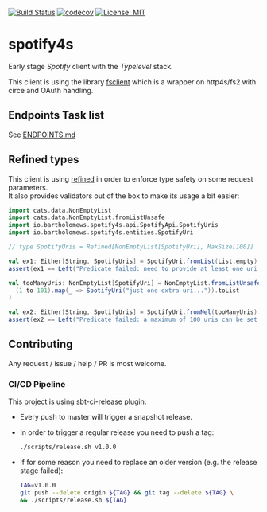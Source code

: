 [![Build Status](https://travis-ci.org/bartholomews/spotify4s.svg?branch=master)](https://travis-ci.org/bartholomews/spotify4s)
[![codecov](https://codecov.io/gh/bartholomews/spotify4s/branch/master/graph/badge.svg)](https://codecov.io/gh/bartholomews/spotify4s)
[![License: MIT](https://img.shields.io/badge/License-MIT-blue.svg)](https://github.com/bartholomews/spotify4s/blob/master/LICENSE)

# spotify4s
Early stage *Spotify* client with the *Typelevel* stack.  

This client is using the library [fsclient](https://github.com/bartholomews/fsclient)
which is a wrapper on http4s/fs2 with circe and OAuth handling.

## Endpoints Task list

See [ENDPOINTS.md](https://github.com/bartholomews/spotify4s/blob/master/ENDPOINTS.md)

## Refined types

This client is using [refined](https://github.com/fthomas/refined) in order to enforce type safety on some request parameters.   
It also provides validators out of the box to make its usage a bit easier:
```scala
import cats.data.NonEmptyList
import cats.data.NonEmptyList.fromListUnsafe
import io.bartholomews.spotify4s.api.SpotifyApi.SpotifyUris
import io.bartholomews.spotify4s.entities.SpotifyUri

// type SpotifyUris = Refined[NonEmptyList[SpotifyUri], MaxSize[100]]

val ex1: Either[String, SpotifyUris] = SpotifyUri.fromList(List.empty)
assert(ex1 == Left("Predicate failed: need to provide at least one uri."))

val tooManyUris: NonEmptyList[SpotifyUri] = NonEmptyList.fromListUnsafe(
  (1 to 101).map(_ => SpotifyUri("just one extra uri...")).toList
) 

val ex2: Either[String, SpotifyUris] = SpotifyUri.fromNel(tooManyUris)
assert(ex2 == Left("Predicate failed: a maximum of 100 uris can be set in one request."))
```

## Contributing

Any request / issue / help / PR is most welcome.

### CI/CD Pipeline

This project is using [sbt-ci-release](https://github.com/olafurpg/sbt-ci-release) plugin:
 - Every push to master will trigger a snapshot release.  
 - In order to trigger a regular release you need to push a tag:
 
    ```bash
    ./scripts/release.sh v1.0.0
    ```
 
 - If for some reason you need to replace an older version (e.g. the release stage failed):
 
    ```bash
    TAG=v1.0.0
    git push --delete origin ${TAG} && git tag --delete ${TAG} \
    && ./scripts/release.sh ${TAG}
    ```